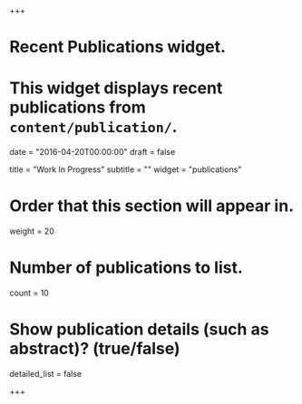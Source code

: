 +++
# Recent Publications widget.
# This widget displays recent publications from `content/publication/`.

date = "2016-04-20T00:00:00"
draft = false

title = "Work In Progress"
subtitle = ""
widget = "publications"

# Order that this section will appear in.
weight = 20

# Number of publications to list.
count = 10

# Show publication details (such as abstract)? (true/false)
detailed_list = false

+++

